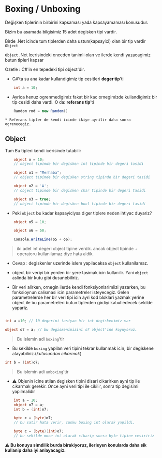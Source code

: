 # Boxing / Unboxing

Değişken tiplerinin birbirini kapsaması yada kapsayamaması konusudur.

Bizim bu asamada bilgisimiz 15 adet degisken tipi vardir.

Birde .Net icinde tum tiplerden daha ustun(kapsayici) olan bir tip vardir `Object`

`Object` .Net Icerisindeki onceden tanimli olan ve ilerde kendi yazacagimiz butun tipleri kapsar

Ozetle : C#'in en tepedeki tipi object'dir.

* C#'ta su ana kadar kullandigimiz tip cesitleri **deger tip**'ti
```C#
    int a = 10;
```

* Ayrica henuz ogrenmedigimiz fakat bir kac ornegimizde kullandigimiz bir tip cesidi daha vardi. O da: **referans tip**'ti
```C#
    Random rnd = new Random()
```

    * Referans tipler de kendi icinde ikiye ayrilir daha sonra ogrenecegiz.

## Object

Tum Bu tipleri kendi icerisinde tutabilir
```C#
    object o = 10;
    // object tipinde bir degisken int tipinde bir degeri tasidi

    object o1 = "Merhaba";
    // object tipinde bir degisken string tipinde bir degeri tasidi

    object o2 = 'A';
    // object tipinde bir degisken char tipinde bir degeri tasidi

    object o3 = true;
    // object tipinde bir degisken bool tipinde bir degeri tasidi
```

* Peki `object` bu kadar kapsayiciysa diger tiplere neden ihtiyac duyariz?
```C#
    object o5 = 10;

    object o6 = 50;

    Console.WriteLine(o5 + o6);
```
>iki adet int degeri object tipine verdik. ancak object tipinde + operatoru kullanilamaz diye hata aldik. 
* Cevap : degiskenler uzerinde islem yapilacaksa `object` kullanilamaz.

* object bir veriyi bir yerden bir yere tasimak icin kullanilir. Yani `object` aslinda bir kutu gibi dusunebiliriz.
* Bir veri alirken, ornegin ilerde kendi fonksiyonlarimiizi yazarken, bu fonksioynun calismasi icin parametreler isteyecegiz. Gelen parametrelerde her bir veri tipi icin ayri kod bloklari yazmak yerine object ile bu parametreleri butun tiplerden girdiyi kabul edecek sekilde yapariz.

```C#

int a =10; // 10 degerini tasiyan bir int degiskenimiz var

object o7 = a; // bu degiskenimizini o7 object'ine koyuyoruz.
```
>Bu islemin adi `boxing`'tir

* Bu sekilde `boxing` yapilan veri tipini tekrar kullanmak icin, bir degiskene atayabiliriz.(*kutusundan cikarmak*)

```C#
int b = (int)o7;
```
>Bu islemin adi `unboxing`'tir

* :warning: Objenin icine atilan degisken tipini disari cikarirken ayni tip ile cikarmak gerekir. Once ayni veri tipi ile cikilir, sonra tip degisimi yapilmalidir
```C#
    int a = 10;
    object o7 = a;
    int b = (int)o7;

    byte c = (byte)o7; 
    // bu satir hata verir, cunku boxing int olarak yapildi.

    byte c = (byte)(int)o7;
    // bu sekilde once int olarak cikarip sonra byte tipine ceviririz
```

**:warning: Bu konuyu simdilik burda birakiyoruz, ilerleyen konularda daha sik kullanip daha iyi anlayacagiz.**
